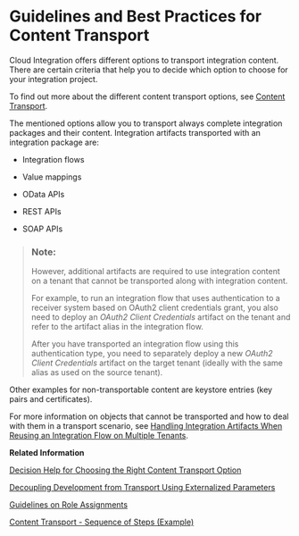 <!-- loio8a8aa384a19c49afb8636a014bf939eb -->

# Guidelines and Best Practices for Content Transport

Cloud Integration offers different options to transport integration content. There are certain criteria that help you to decide which option to choose for your integration project.

To find out more about the different content transport options, see [Content Transport](content-transport-e3c79d6.md).

The mentioned options allow you to transport always complete integration packages and their content. Integration artifacts transported with an integration package are:

-   Integration flows

-   Value mappings

-   OData APIs

-   REST APIs

-   SOAP APIs


> ### Note:  
> However, additional artifacts are required to use integration content on a tenant that cannot be transported along with integration content.
> 
> For example, to run an integration flow that uses authentication to a receiver system based on OAuth2 client credentials grant, you also need to deploy an *OAuth2 Client Credentials* artifact on the tenant and refer to the artifact alias in the integration flow.
> 
> After you have transported an integration flow using this authentication type, you need to separately deploy a new *OAuth2 Client Credentials* artifact on the target tenant \(ideally with the same alias as used on the source tenant\).

Other examples for non-transportable content are keystore entries \(key pairs and certificates\).

For more information on objects that cannot be transported and how to deal with them in a transport scenario, see [Handling Integration Artifacts When Reusing an Integration Flow on Multiple Tenants](handling-integration-artifacts-when-reusing-an-integration-flow-on-multiple-tenants-2a1d598.md).

**Related Information**  


[Decision Help for Choosing the Right Content Transport Option](decision-help-for-choosing-the-right-content-transport-option-19e0e73.md "There are different criteria that help you to decide on a transport option.")

[Decoupling Development from Transport Using Externalized Parameters](decoupling-development-from-transport-using-externalized-parameters-9064b09.md "Consider decoupling development from transport when designing integration content.")

[Guidelines on Role Assignments](guidelines-on-role-assignments-fc409e8.md "")

[Content Transport - Sequence of Steps \(Example\)](content-transport-sequence-of-steps-example-1ca3d1e.md "")

